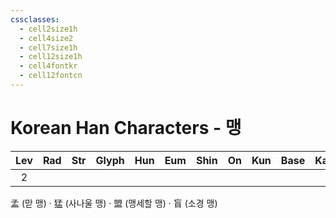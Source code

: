 ```yaml
---
cssclasses:
  - cell2size1h
  - cell4size2
  - cell7size1h
  - cell12size1h
  - cell4fontkr
  - cell12fontcn
---
```


# Korean Han Characters - 맹

| Lev | Rad | Str | Glyph | Hun | Eum | Shin | On  | Kun | Base | Kana | Simp | Man | Can | Viet |
| :-: | :-: | :-: | :---: | :-: | :-: | :--: | :-: | :-: | :--: | :--: | :--: | :-: | :-: | :--: |
|  2  |     |     |       |     |     |      |     |     |      |      |      |     |     |      |
孟 (맏 맹) · 猛 (사나울 맹) · 盟 (맹세할 맹) · 盲 (소경 맹)